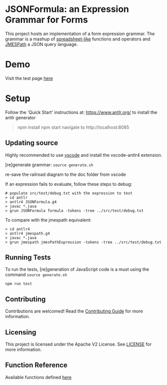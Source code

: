 # JSONFormula: an Expression Grammar for Forms

This project hosts an implementation of a form expression grammar.
The grammar is a mashup of [spreadsheet-like](https://www.oasis-open.org/committees/download.php/16826/openformula-spec-20060221.html) functions and operators and [JMESPath](https://jmespath.org/) a JSON query language.

# Demo
Visit the test page [here](https://opensource.adobe.com/json-formula/dist/index.html)

# Setup

Follow the 'Quick Start' instructions at: https://www.antlr.org/ to install the antlr generator

> npm install
> npm start
> navigate to http://localhost:8085

## Updating source

Highly recommended to use [vscode](https://code.visualstudio.com/) and install the vscode-antlr4 extension.

[re]generate grammar: `source generate.sh`

re-save the railroad diagram to the doc folder from vscode

If an expression fails to evaluate, follow these steps to debug:

```
# populate src/test/debug.txt with the expression to test
> cd antlr
> antlr4 JSONFormula.g4
> javac *.java
> grun JSONFormula formula -tokens -tree ../src/test/debug.txt
```

To compare with the jmespath equivalent:

```
> cd antlr4
> antlr4 jmespath.g4
> javac *.java
> grun jmespath jmesPathExpression -tokens -tree ../src/test/debug.txt
```

## Running Tests

To run the tests, [re]generation of JavaScript code is a must using the command `source generate.sh`

```
npm run test
```
## Contributing
Contributions are welcomed! Read the [Contributing Guide](./CONTRIBUTING.md) for more information.

## Licensing
This project is licensed under the Apache V2 License. See [LICENSE](./LICENSE) for more information.

## Function Reference

Available functions defined [here](./dist/functions.md)